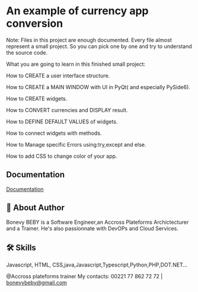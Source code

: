 # An example of currency app conversion 

Note: Files in this  project are enough documented.
Every file almost represent a small project.
So you can pick one by one and try to understand the source code.

What you are going to learn in this finished small project:

How to CREATE a user interface structure.

How to CREATE a MAIN WINDOW with UI in PyQt( and especially PySide6).

How to CREATE  widgets.

How to CONVERT  currencies and DISPLAY result.

How to DEFINE DEFAULT VALUES of widgets.

How to connect widgets with methods.

How to Manage specific Errors using:try,except and else.

How to add CSS to change color of your app.

## Documentation

[Documentation](https://pypi.org/project/CurrencyConverter/)


## 🚀 About Author
Bonevy BEBY is a Software Engineer,an Accross Plateforms Archictecturer and a Trainer. He's also passionnate with DevOPs and Cloud Services.


## 🛠 Skills
Javascript, HTML, CSS,java,Javascript,Typescript,Python,PHP,DOT.NET...

@Accross plateforms trainer
My contacts: 00221 77 862 72 72 | bonevybeby@gmail.com